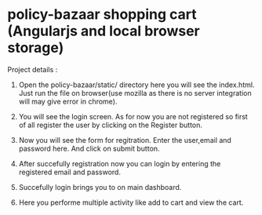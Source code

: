 # policy-bazaar shopping cart (Angularjs and local browser storage)

Project details :

1. Open the policy-bazaar/static/ directory here you will see the index.html. Just run the file on browser(use mozilla as there is no server integration will may give error in chrome).

2. You will see the login screen. As for now you are not registered so first of all register the user by clicking on the Register button.

3. Now you will see the form for regitration. Enter the user,email and password here. And click on submit button.

4. After succefully registration now you can login by entering the registered email and password.

5. Succefully login brings you to on main dashboard.

6. Here you performe multiple activity like add to cart and view the cart.




